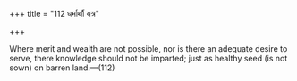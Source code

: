 +++
title = "112 धर्मार्थौ यत्र"

+++

Where merit and wealth are not possible, nor is there an adequate desire to serve, there knowledge should not be imparted; just as healthy seed (is not sown) on barren land.—(112)